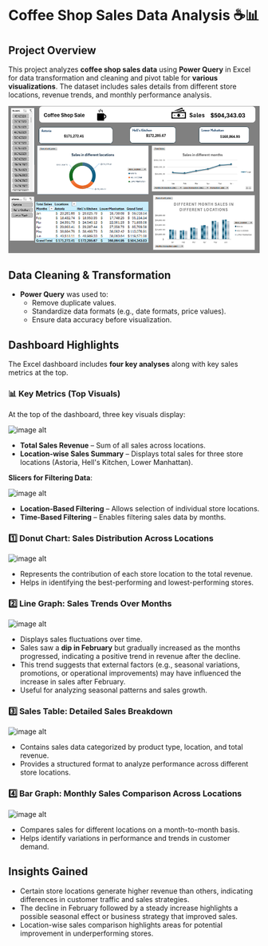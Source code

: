 # Coffee Shop Sales Data Analysis ☕📊

## Project Overview

This project analyzes **coffee shop sales data** using **Power Query** in Excel for data transformation and cleaning and pivot table for **various visualizations**. The dataset includes sales details from different store locations, revenue trends, and monthly performance analysis.

![image alt](https://github.com/bbudha77/Coffee-Sales-Dashboard/blob/1be31bf0a007d40b77752c240581b7dc1399a6ef/Screenshot%202025-03-04%20084637.png)

## Data Cleaning & Transformation

- **Power Query** was used to:
  - Remove duplicate values.
  - Standardize data formats (e.g., date formats, price values).
  - Ensure data accuracy before visualization.

## Dashboard Highlights

The Excel dashboard includes **four key analyses** along with key sales metrics at the top.

### 📊 Key Metrics (Top Visuals)

At the top of the dashboard, three key visuals display:

![image alt]()

- **Total Sales Revenue** – Sum of all sales across locations.
- **Location-wise Sales Summary** – Displays total sales for three store locations (Astoria, Hell's Kitchen, Lower Manhattan).

**Slicers for Filtering Data**:

![image alt]()

- **Location-Based Filtering** – Allows selection of individual store locations.
- **Time-Based Filtering** – Enables filtering sales data by months.

### 1️⃣ Donut Chart: Sales Distribution Across Locations

![image alt]()

- Represents the contribution of each store location to the total revenue.
- Helps in identifying the best-performing and lowest-performing stores.

### 2️⃣ Line Graph: Sales Trends Over Months

![image alt]()

- Displays sales fluctuations over time.
- Sales saw a **dip in February** but gradually increased as the months progressed, indicating a positive trend in revenue after the decline.
- This trend suggests that external factors (e.g., seasonal variations, promotions, or operational improvements) may have influenced the increase in sales after February.
- Useful for analyzing seasonal patterns and sales growth.

### 3️⃣ Sales Table: Detailed Sales Breakdown

![image alt]()

- Contains sales data categorized by product type, location, and total revenue.
- Provides a structured format to analyze performance across different store locations.

### 4️⃣ Bar Graph: Monthly Sales Comparison Across Locations

![image alt]()

- Compares sales for different locations on a month-to-month basis.
- Helps identify variations in performance and trends in customer demand.

## Insights Gained

- Certain store locations generate higher revenue than others, indicating differences in customer traffic and sales strategies.
- The decline in February followed by a steady increase highlights a possible seasonal effect or business strategy that improved sales.
- Location-wise sales comparison highlights areas for potential improvement in underperforming stores.

